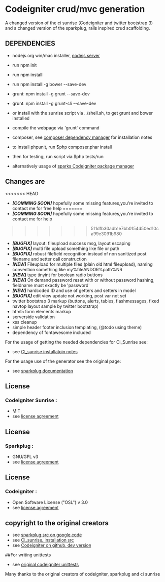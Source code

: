 # Codeigniter crud/mvc generation

A changed version of the ci sunrise  (Codeigniter and twitter bootstrap 3)
and a changed version of the sparkplug, rails inspired crud scaffolding.


## DEPENDENCIES
* nodejs.org win/mac installer, [nodejs server](http://nodejs.org)
* run npm init
* run npm install
* run npm install -g bower --save-dev
* grunt: npm install -g grunt  --save-dev
* grunt: npm install -g grunt-cli  --save-dev
* or install with the sunrise script via ../shell.sh, to get grunt and bower installed
* compile the webpage via 'grunt' command

* composer, see [composer dependency manager](https://getcomposer.org/) for installation notes
* to install phpunit, run $php composer.phar install
* then for testing, run script via $php tests/run
* alternatively usage of [sparks Codeigniter package manager](http://getsparks.org/)

## Changes are
<<<<<<< HEAD
* ***[COMMING SOON]*** hopefully some missing features,you're invited to contact me for free help
=======
* ***[COMMING SOON]*** hopefully some missing features,you're invited to contact me for help
>>>>>>> 511dfb30adb1e7bb0154d50ed10ca99e3091b980
* ***[BUGFIX]*** layout: fileupload success msg, layout escaping
* ***[BUGFIX]*** multi file upload something like file or path
* ***[BUGFIX]*** robust filefield recognition instead of non sanitized post filename and setter call construction
* ***[NEW]*** Fileupload for multiple files (plain old html fileupload), naming convention something like my%fileANDOR%path%NR
* ***[NEW]*** type tinyint for boolean radio buttons
* ***[NEW]*** On demand password reset with or without password hashing, fieldname must exactly be 'password'
* ***[NEW]*** hardcoded ID and use of getters and setters in model
* ***[BUGFIX]*** edit view update not working, post var not set
* twitter bootstrap 3 markup (buttons, alerts, tables, flashmessages, fixed navtop layout sample by twitter bootstrap)
* html5 form elements markup
* serverside validation
* xss cleanup
* simple header footer inclusion templating, (@todo using theme)
* dependency of fontawesome included

For the usage of getting the needed dependencies for CI_Sunrise see:
* see [CI_sunrise installatoin notes](https://github.com/sjlu/CodeIgniter-Sunrise/blob/master/README.md)

For the usage use of the generator see the original page:
* see [sparkplug documentation](https://code.google.com/p/sparkplug/wiki/Usage)

## License
### CodeIgniter Sunrise :
* MIT
* see [license agreement](https://github.com/peterruler/CI_sunrise_sparkplug/blob/master/MIT.txt)

## License
### Sparkplug :

* GNU/GPL v3
* see [license agreement](https://github.com/peterruler/CI_sunrise_sparkplug/blob/master/scaffolding/gpl-3.0.txt)

## License
### Codeigniter :
* Open Software License ("OSL") v 3.0
* see [license agreement](https://github.com/peterruler/CI_sunrise_sparkplug/blob/master/oslicense.txt)

## copyright to the original creators

* see [sparkplug src on google code](https://code.google.com/p/sparkplug/)
* see [CI_sunrise, installation src](https://github.com/sjlu/CodeIgniter-Sunrise)
* see [Codeigniter on github, dev version](https://github.com/EllisLab/CodeIgniter/)

##For writing unittests
* see [original codeigniter unittests](https://github.com/peterruler/CI_sunrise_sparkplug/blob/master/tests/README.md)

Many thanks to the original creators of codeigniter, sparkplug and ci sunrise

